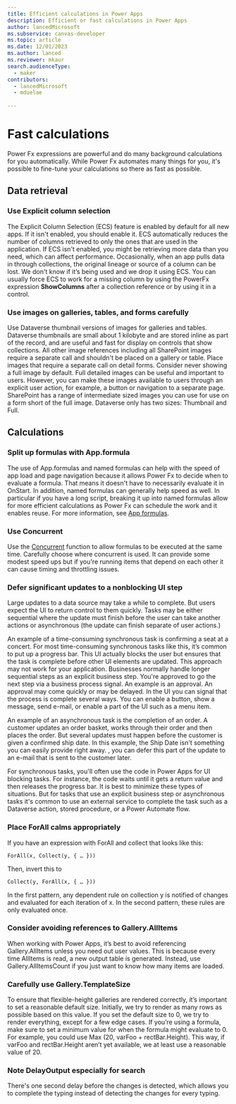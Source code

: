 ```yaml
---
title: Efficient calculations in Power Apps  
description: Efficient or fast calculations in Power Apps  
author: lancedMicrosoft
ms.subservice: canvas-developer
ms.topic: article
ms.date: 12/01/2023
ms.author: lanced
ms.reviewer: mkaur
search.audienceType:
  - maker
contributors:
  - lancedMicrosoft
  - mduelae
  
---
```

# Fast calculations

Power Fx expressions are powerful and do many background calculations for you automatically. While Power Fx automates many things for you, it's possible to fine-tune your calculations so there as fast as possible. 

## Data retrieval 

### Use Explicit column selection
The Explicit Column Selection (ECS) feature is enabled by default for all new apps. If it isn't enabled, you should enable it. ECS automatically reduces the number of columns retrieved to only the ones that are used in the application. If ECS isn't enabled, you might be retrieving more data than you need, which can affect performance. Occasionally, when an app pulls data in through collections, the original lineage or source of a column can be lost. We don't know if it’s being used and we drop it using ECS. You can usually force ECS to work for a missing column by using the PowerFx expression **ShowColumns** after a collection reference or by using it in a control.

### Use images on galleries, tables, and forms carefully
Use Dataverse thumbnail versions of images for galleries and tables. Dataverse thumbnails are small about 1 kilobyte and are stored inline as part of the record, and are useful and fast for display on controls that show collections. All other image references including all SharePoint images require a separate call and shouldn't be placed on a gallery or table. Place images that require a separate call on detail forms. Consider never showing a full image by default. Full detailed images can be useful and important to users. However, you can make these images available to users through an explicit user action, for example, a button or navigation to a separate page. SharePoint has a range of intermediate sized images you can use for use on a form short of the full image. Dataverse only has two sizes: Thumbnail and Full.

## Calculations

### Split up formulas with App.formula
The use of App.formulas and named formulas can help with the speed of app load and page navigation because it allows Power Fx to decide when to evaluate a formula. That means it doesn't have to necessarily evaluate it in OnStart. In addition, named formulas can generally help speed as well. In particular if you have a long script, breaking it up into named formulas allow for more efficient calculations as Power Fx can schedule the work and it enables reuse. For more information, see [App formulas](/power-platform/power-fx/reference/object-app).

### Use Concurrent
Use the [Concurrent](functions/function-concurrent.md) function to allow formulas to be executed at the same time. Carefully choose where concurrent is used. It can provide some modest speed  ups but if you're running items that depend on each other it can cause timing and throttling issues.  

### Defer significant updates to a nonblocking UI step
Large updates to a data source may take a while to complete. But users expect the UI to return control to them quickly. Tasks may be either sequential where the update must finish before the user can take another actions or asynchronous (the update can finish separate of user actions.)

An example of a time-consuming synchronous task is confirming a seat at a concert.  For most time-consuming synchronous tasks like this, it’s common to put up a progress bar. This UI actually blocks the user but ensures that the task is complete before other UI elements are updated.  This approach may not work for your application.  Businesses normally handle longer sequential steps as an explicit business step.  You're approved to go the next step via a business process signal.  An example is an approval.  An approval may come quickly or may be delayed.  In the UI you can signal that the process is complete several ways.  You can enable a button, show a message, send e-mail, or enable a part of the UI such as a menu item.

An example of an asynchronous task is the completion of an order.  A customer updates an order basket, works through their order and then places the order. But several updates must happen before the customer is given a confirmed ship date.  In this example, the Ship Date isn't something you can easily provide right away. , you can defer this part of the update to an e-mail that is sent to the customer later.

For synchronous tasks, you'll often use the code in Power Apps for UI blocking tasks. For instance, the code waits until it gets a return value and then releases the progress bar. It is best to minimize these types of situations. But for tasks that use an explicit business step or asynchronous tasks it's common to use an external service to complete the task such as a Dataverse action, stored procedure, or a Power Automate flow.

### Place ForAll calms appropriately
If you have an expression with ForAll and collect that looks like this:
```powerapps-dot
ForAll(x, Collect(y, { … }))
```
Then, invert this to 
```powerapps-dot
Collect(y, ForAll(x, { … }))
```
In the first pattern, any dependent rule on collection y is notified of changes and evaluated for each iteration of x.  In the second pattern, these rules are only evaluated once.
 
### Consider avoiding references to Gallery.AllItems 
When working with Power Apps, it’s best to avoid referencing Gallery.AllItems unless you need out user values. This is because every time AllItems is read, a new output table is generated. Instead, use Gallery.AllItemsCount if you just want to know how many items are loaded.

### Carefully use Gallery.TemplateSize
To ensure that flexible-height galleries are rendered correctly, it’s important to set a reasonable default size. Initially, we try to render as many rows as possible based on this value. If you set the default size to 0, we try to render everything, except for a few edge cases. If you’re using a formula, make sure to set a minimum value for when the formula might evaluate to 0. For example, you could use Max (20, varFoo + rectBar.Height). This way, if varFoo and rectBar.Height aren’t yet available, we at least use a reasonable value of 20.

### Note DelayOutput especially for search
 There's one second delay before the changes is detected, which allows you to complete the typing instead of detecting the changes for every typing.



